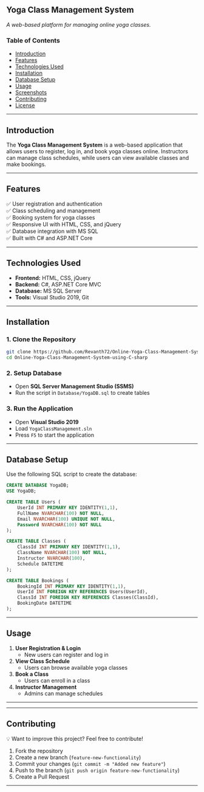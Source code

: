 ## Yoga Class Management System  
*A web-based platform for managing online yoga classes.*  

### **Table of Contents**  
- [Introduction](#introduction)  
- [Features](#features)  
- [Technologies Used](#technologies-used)  
- [Installation](#installation)  
- [Database Setup](#database-setup)  
- [Usage](#usage)  
- [Screenshots](#screenshots)  
- [Contributing](#contributing)  
- [License](#license)  

---

## Introduction  
The **Yoga Class Management System** is a web-based application that allows users to register, log in, and book yoga classes online. Instructors can manage class schedules, while users can view available classes and make bookings.

---

## Features  
✅ User registration and authentication  
✅ Class scheduling and management  
✅ Booking system for yoga classes  
✅ Responsive UI with HTML, CSS, and jQuery  
✅ Database integration with MS SQL  
✅ Built with C# and ASP.NET Core  

---

## Technologies Used  
- **Frontend:** HTML, CSS, jQuery  
- **Backend:** C#, ASP.NET Core MVC  
- **Database:** MS SQL Server  
- **Tools:** Visual Studio 2019, Git  

---

## Installation  

### 1. Clone the Repository 
```bash
git clone https://github.com/Revanth72/Online-Yoga-Class-Management-System-using-C-sharp.git
cd Online-Yoga-Class-Management-System-using-C-sharp
```

### 2. Setup Database  
- Open **SQL Server Management Studio (SSMS)**  
- Run the script in `Database/YogaDB.sql` to create tables  

### 3. Run the Application  
- Open **Visual Studio 2019**  
- Load `YogaClassManagement.sln`  
- Press `F5` to start the application  

---

## Database Setup  
Use the following SQL script to create the database:  

```sql
CREATE DATABASE YogaDB;
USE YogaDB;

CREATE TABLE Users (
    UserId INT PRIMARY KEY IDENTITY(1,1),
    FullName NVARCHAR(100) NOT NULL,
    Email NVARCHAR(100) UNIQUE NOT NULL,
    Password NVARCHAR(100) NOT NULL
);

CREATE TABLE Classes (
    ClassId INT PRIMARY KEY IDENTITY(1,1),
    ClassName NVARCHAR(100) NOT NULL,
    Instructor NVARCHAR(100),
    Schedule DATETIME
);

CREATE TABLE Bookings (
    BookingId INT PRIMARY KEY IDENTITY(1,1),
    UserId INT FOREIGN KEY REFERENCES Users(UserId),
    ClassId INT FOREIGN KEY REFERENCES Classes(ClassId),
    BookingDate DATETIME
);
```

---

## Usage  
1. **User Registration & Login**  
   - New users can register and log in  
2. **View Class Schedule**  
   - Users can browse available yoga classes  
3. **Book a Class**  
   - Users can enroll in a class  
4. **Instructor Management**  
   - Admins can manage schedules  

---




---

## Contributing  
💡 Want to improve this project? Feel free to contribute!  
1. Fork the repository  
2. Create a new branch (`feature-new-functionality`)  
3. Commit your changes (`git commit -m "Added new feature"`)  
4. Push to the branch (`git push origin feature-new-functionality`)  
5. Create a Pull Request  

---



